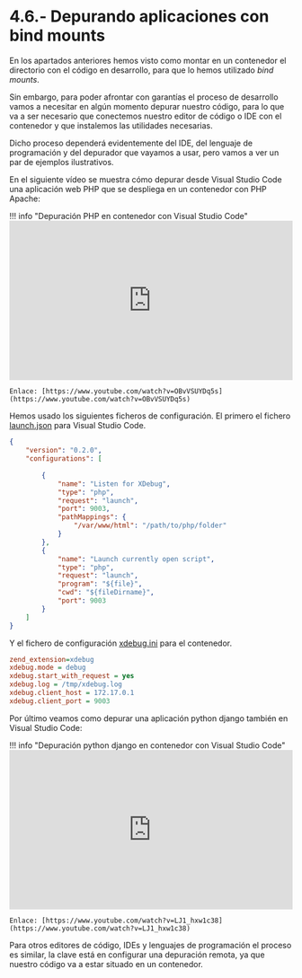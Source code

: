 # 4.6.- Depurando aplicaciones con bind mounts

En los apartados anteriores hemos visto como montar en un contenedor el directorio con el código en desarrollo, para que lo hemos utilizado *bind mounts*.

Sin embargo, para poder afrontar con garantías el proceso de desarrollo vamos a necesitar en algún momento depurar nuestro código, para lo que va a ser necesario que conectemos nuestro editor de código o IDE con el contenedor y que instalemos las utilidades necesarias.

Dicho proceso dependerá evidentemente del IDE, del lenguaje de programación y del depurador que vayamos a usar, pero vamos a ver un par de ejemplos ilustrativos.

En el siguiente vídeo se muestra cómo depurar desde Visual Studio Code una aplicación web PHP que se despliega en un contenedor con PHP Apache:

!!! info "Depuración PHP en contenedor con Visual Studio Code"
    <iframe width="100%" style="aspect-ratio: 16 / 9;" src="https://www.youtube.com/embed/OBvVSUYDq5s" title="YouTube video player" frameborder="0" allow="accelerometer; autoplay; clipboard-write; encrypted-media; gyroscope; picture-in-picture" allowfullscreen></iframe>
    
    Enlace: [https://www.youtube.com/watch?v=OBvVSUYDq5s](https://www.youtube.com/watch?v=OBvVSUYDq5s)

Hemos usado los siguientes ficheros de configuración. El primero el fichero [launch.json](https://gist.github.com/pekechis/8f80336fa0f357df54acb3b680327fa2) para Visual Studio Code.

```json
{
    "version": "0.2.0",
    "configurations": [
        
        {
            "name": "Listen for XDebug",
            "type": "php",
            "request": "launch",                      
            "port": 9003,
            "pathMappings": {
                "/var/www/html": "/path/to/php/folder"
            }
        },
        {
            "name": "Launch currently open script",
            "type": "php",
            "request": "launch",
            "program": "${file}",
            "cwd": "${fileDirname}",
            "port": 9003
        }
    ]
}
```

Y el fichero de configuración [xdebug.ini](https://gist.github.com/pekechis/48e1d37125f6082e5c4cf004a8bec7e3) para el contenedor.

```ini
zend_extension=xdebug
xdebug.mode = debug
xdebug.start_with_request = yes
xdebug.log = /tmp/xdebug.log
xdebug.client_host = 172.17.0.1 
xdebug.client_port = 9003
```

Por último veamos como depurar una aplicación python django también en Visual Studio Code:

!!! info "Depuración python django en contenedor con Visual Studio Code"
    <iframe width="100%" style="aspect-ratio: 16 / 9;" src="https://www.youtube.com/embed/LJ1_hxw1c38" title="YouTube video player" frameborder="0" allow="accelerometer; autoplay; clipboard-write; encrypted-media; gyroscope; picture-in-picture" allowfullscreen></iframe>
    
    Enlace: [https://www.youtube.com/watch?v=LJ1_hxw1c38](https://www.youtube.com/watch?v=LJ1_hxw1c38)

Para otros editores de código, IDEs y lenguajes de programación el proceso es similar, la clave está en configurar una depuración remota, ya que nuestro código va a estar situado en un contenedor.
